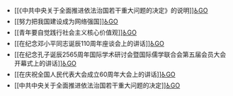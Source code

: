 - [[《中共中央关于全面推进依法治国若干重大问题的决定》的说明]][♿GO](https://github.com/FourteenD/Note/blob/main/自考/资料/KM01-中国近现代史纲要/05-中国近现代历史文献选集/2012-/2014/《中共中央关于全面推进依法治国若干重大问题的决定》的说明.md)
- [[努力把我国建设成为网络强国]][♿GO](https://github.com/FourteenD/Note/blob/main/自考/资料/KM01-中国近现代史纲要/05-中国近现代历史文献选集/2012-/2014/努力把我国建设成为网络强国.md)
- [[青年要自觉践行社会主义核心价值观]][♿GO](https://github.com/FourteenD/Note/blob/main/自考/资料/KM01-中国近现代史纲要/05-中国近现代历史文献选集/2012-/2014/青年要自觉践行社会主义核心价值观.md)
- [[在纪念邓小平同志诞辰110周年座谈会上的讲话]][♿GO](https://github.com/FourteenD/Note/blob/main/自考/资料/KM01-中国近现代史纲要/05-中国近现代历史文献选集/2012-/2014/在纪念邓小平同志诞辰110周年座谈会上的讲话.md)
- [[在纪念孔子诞辰2565周年国际学术研讨会暨国际儒学联合会第五届会员大会开幕式上的讲话]][♿GO](https://github.com/FourteenD/Note/blob/main/自考/资料/KM01-中国近现代史纲要/05-中国近现代历史文献选集/2012-/2014/在纪念孔子诞辰2565周年国际学术研讨会暨国际儒学联合会第五届会员大会开幕式上的讲话.md)
- [[在庆祝全国人民代表大会成立60周年大会上的讲话]][♿GO](https://github.com/FourteenD/Note/blob/main/自考/资料/KM01-中国近现代史纲要/05-中国近现代历史文献选集/2012-/2014/在庆祝全国人民代表大会成立60周年大会上的讲话.md)
- [[中共中央关于全面推进依法治国若干重大问题的决定]][♿GO](https://github.com/FourteenD/Note/blob/main/自考/资料/KM01-中国近现代史纲要/05-中国近现代历史文献选集/2012-/2014/中共中央关于全面推进依法治国若干重大问题的决定.md)
